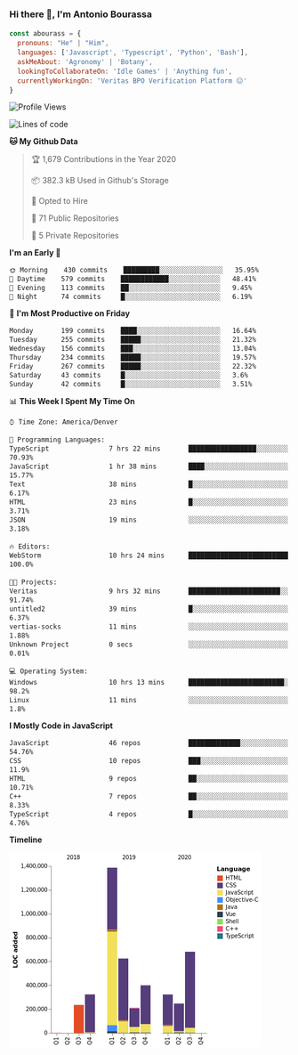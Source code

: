 ### Hi there 👋, I'm Antonio Bourassa

```javascript
const abourass = {
  pronouns: "He" | "Him",
  languages: ['Javascript', 'Typescript', 'Python', 'Bash'],
  askMeAbout: 'Agronomy' | 'Botany',
  lookingToCollaborateOn: 'Idle Games' | 'Anything fun',
  currentlyWorkingOn: 'Veritas BPO Verification Platform 😑'
}
```

<!--START_SECTION:waka-->
![Profile Views](http://img.shields.io/badge/Profile%20Views-0-blue)

![Lines of code](https://img.shields.io/badge/From%20Hello%20World%20I%27ve%20Written-15.2%20million%20lines%20of%20code-blue)

**🐱 My Github Data** 

> 🏆 1,679 Contributions in the Year 2020
 > 
> 📦 382.3 kB Used in Github's Storage 
 > 
> 💼 Opted to Hire
 > 
> 📜 71 Public Repositories
 > 
> 🔑 5 Private Repositories 

**I'm an Early 🐤** 

```text
🌞 Morning    430 commits    █████████░░░░░░░░░░░░░░░░   35.95% 
🌆 Daytime    579 commits    ████████████░░░░░░░░░░░░░   48.41% 
🌃 Evening    113 commits    ██░░░░░░░░░░░░░░░░░░░░░░░   9.45% 
🌙 Night      74 commits     █░░░░░░░░░░░░░░░░░░░░░░░░   6.19%

```
📅 **I'm Most Productive on Friday** 

```text
Monday       199 commits    ████░░░░░░░░░░░░░░░░░░░░░   16.64% 
Tuesday      255 commits    █████░░░░░░░░░░░░░░░░░░░░   21.32% 
Wednesday    156 commits    ███░░░░░░░░░░░░░░░░░░░░░░   13.04% 
Thursday     234 commits    █████░░░░░░░░░░░░░░░░░░░░   19.57% 
Friday       267 commits    █████░░░░░░░░░░░░░░░░░░░░   22.32% 
Saturday     43 commits     █░░░░░░░░░░░░░░░░░░░░░░░░   3.6% 
Sunday       42 commits     █░░░░░░░░░░░░░░░░░░░░░░░░   3.51%

```


📊 **This Week I Spent My Time On** 

```text
⌚︎ Time Zone: America/Denver

💬 Programming Languages: 
TypeScript               7 hrs 22 mins       █████████████████░░░░░░░░   70.93% 
JavaScript               1 hr 38 mins        ████░░░░░░░░░░░░░░░░░░░░░   15.77% 
Text                     38 mins             █░░░░░░░░░░░░░░░░░░░░░░░░   6.17% 
HTML                     23 mins             █░░░░░░░░░░░░░░░░░░░░░░░░   3.71% 
JSON                     19 mins             ░░░░░░░░░░░░░░░░░░░░░░░░░   3.18%

🔥 Editors: 
WebStorm                 10 hrs 24 mins      █████████████████████████   100.0%

🐱‍💻 Projects: 
Veritas                  9 hrs 32 mins       ███████████████████████░░   91.74% 
untitled2                39 mins             █░░░░░░░░░░░░░░░░░░░░░░░░   6.37% 
vertias-socks            11 mins             ░░░░░░░░░░░░░░░░░░░░░░░░░   1.88% 
Unknown Project          0 secs              ░░░░░░░░░░░░░░░░░░░░░░░░░   0.01%

💻 Operating System: 
Windows                  10 hrs 13 mins      ████████████████████████░   98.2% 
Linux                    11 mins             ░░░░░░░░░░░░░░░░░░░░░░░░░   1.8%

```

**I Mostly Code in JavaScript** 

```text
JavaScript               46 repos            █████████████░░░░░░░░░░░░   54.76% 
CSS                      10 repos            ███░░░░░░░░░░░░░░░░░░░░░░   11.9% 
HTML                     9 repos             ██░░░░░░░░░░░░░░░░░░░░░░░   10.71% 
C++                      7 repos             ██░░░░░░░░░░░░░░░░░░░░░░░   8.33% 
TypeScript               4 repos             █░░░░░░░░░░░░░░░░░░░░░░░░   4.76%

```


**Timeline**

![Chart not found](https://github.com/Abourass/Abourass/blob/master/charts/bar_graph.png) 


<!--END_SECTION:waka-->

<!--
**Abourass/Abourass** is a ✨ _special_ ✨ repository because its `README.md` (this file) appears on your GitHub profile.

Here are some ideas to get you started:

- 🔭 I’m currently working on ...
- 🌱 I’m currently learning ...
- 👯 I’m looking to collaborate on ...
- 🤔 I’m looking for help with ...
- 💬 Ask me about ...
- 📫 How to reach me: ...
- 😄 Pronouns: ...
- ⚡ Fun fact: ...
-->
